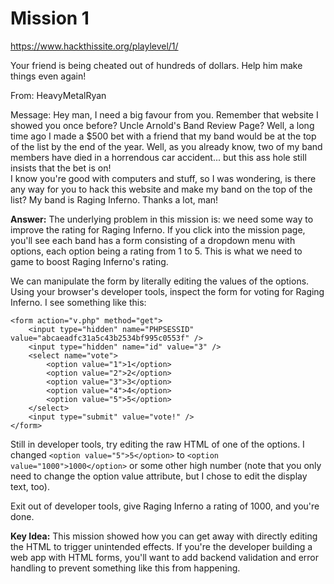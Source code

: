 # Mission 1
https://www.hackthissite.org/playlevel/1/

Your friend is being cheated out of hundreds of dollars. Help him make things even again!

From: HeavyMetalRyan

Message: Hey man, I need a big favour from you. Remember that website I showed you once before? Uncle Arnold's Band Review Page? Well, a long time ago I made a $500 bet with a friend that my band would be at the top of the list by the end of the year. Well, as you already know, two of my band members have died in a horrendous car accident... but this ass hole still insists that the bet is on!  
I know you're good with computers and stuff, so I was wondering, is there any way for you to hack this website and make my band on the top of the list? My band is Raging Inferno. Thanks a lot, man!

**Answer:** The underlying problem in this mission is: we need some way to improve the rating for Raging Inferno. If you click into the mission page, you'll see each band has a form consisting of a dropdown menu with options, each option being a rating from 1 to 5. This is what we need to game to boost Raging Inferno's rating.

We can manipulate the form by literally editing the values of the options. Using your browser's developer tools, inspect the form for voting for Raging Inferno. I see something like this:
```
<form action="v.php" method="get">
	<input type="hidden" name="PHPSESSID" value="abcaeadfc31a5c43b2534bf995c0553f" />
	<input type="hidden" name="id" value="3" />
	<select name="vote">
		<option value="1">1</option>
		<option value="2">2</option>
		<option value="3">3</option>
		<option value="4">4</option>
		<option value="5">5</option>
	</select>
	<input type="submit" value="vote!" />
</form>
```

Still in developer tools, try editing the raw HTML of one of the options. I changed `<option value="5">5</option>` to `<option value="1000">1000</option>` or some other high number (note that you only need to change the option value attribute, but I chose to edit the display text, too).

Exit out of developer tools, give Raging Inferno a rating of 1000, and you're done.

**Key Idea:** This mission showed how you can get away with directly editing the HTML to trigger unintended effects. If you're the developer building a web app with HTML forms, you'll want to add backend validation and error handling to prevent something like this from happening.
